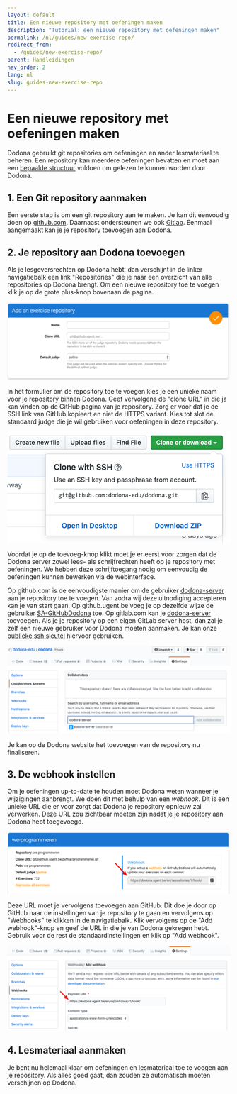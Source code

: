 ```yaml
---
layout: default
title: Een nieuwe repository met oefeningen maken
description: "Tutorial: een nieuwe repository met oefeningen maken"
permalink: /nl/guides/new-exercise-repo/
redirect_from:
  - /guides/new-exercise-repo/
parent: Handleidingen
nav_order: 2
lang: nl
slug: guides-new-exercise-repo
---
```


# Een nieuwe repository met oefeningen maken

Dodona gebruikt git repositories om oefeningen en ander lesmateriaal te beheren. Een repository kan meerdere oefeningen bevatten en moet aan een [bepaalde structuur](/references/exercise-directory-structure) voldoen om gelezen te kunnen worden door Dodona.

## 1. Een Git repository aanmaken

Een eerste stap is om een git repository aan te maken. Je kan dit eenvoudig doen op [github.com](https://github.com). Daarnaast ondersteunen we ook [Gitlab](https://gitlab.com). Eenmaal aangemaakt kan je je repository toevoegen aan Dodona.

## 2. Je repository aan Dodona toevoegen

Als je lesgeversrechten op Dodona hebt, dan verschijnt in de linker navigatiebalk een link "Repositories" die je naar een overzicht van alle repositories op Dodona brengt. Om een nieuwe repository toe te voegen klik je op de grote plus-knop bovenaan de pagina.

![repository toevoegen](add-repository.png)

In het formulier om de repository toe te voegen kies je een unieke naam voor je repository binnen Dodona. Geef vervolgens de "clone URL" in die ja kan vinden op de GitHub pagina van je repository. Zorg er voor dat je de SSH link van GitHub kopieert en niet de HTTPS variant. Kies tot slot de standaard judge die je wil gebruiken voor oefeningen in deze repository.

![github clone url](github-clone-url.png)

Voordat je op de toevoeg-knop klikt moet je er eerst voor zorgen dat de Dodona server zowel lees- als schrijfrechten heeft op je repository met oefeningen. We hebben deze schrijftoegang nodig om eenvoudig de oefeningen kunnen bewerken via de webinterface.

Op github.com is de eenvoudigste manier om de gebruiker [dodona-server](https://github.com/dodona-server) aan je repository toe te voegen. Van zodra wij deze uitnodiging accepteren kan je van start gaan. Op github.ugent.be voeg je op dezelfde wijze de gebruiker [SA-GitHubDodona](https://github.ugent.be/SA-GitHubDodona) toe. Op gitlab.com kan je [dodona-server](https://gitlab.com/dodona-server) toevoegen. Als je je repository op een eigen GitLab server host, dan zal je zelf een nieuwe gebruiker voor Dodona moeten aanmaken. Je kan onze [publieke ssh sleutel](/dodona.pub) hiervoor gebruiken.

![github gebruiker toevoegen](github-add-collab.png)

Je kan op de Dodona website het toevoegen van de repository nu finaliseren.

## 3. De webhook instellen

Om je oefeningen up-to-date te houden moet Dodona weten wanneer je wijzigingen aanbrengt. We doen dit met behulp van een _webhook_. Dit is een unieke URL die er voor zorgt dat Dodona je repository opnieuw zal verwerken. Deze URL zou zichtbaar moeten zijn nadat je je repository aan Dodona hebt toegevoegd.

![webhook url](webhook-url.png)

Deze URL moet je vervolgens toevoegen aan GitHub. Dit doe je door op GitHub naar de instellingen van je repository te gaan en vervolgens op "Webhooks" te klikken in de navigatiebalk. Klik vervolgens op de "Add webhook"-knop en geef de URL in die je van Dodona gekregen hebt. Gebruik voor de rest de standaardinstellingen en klik op "Add webhook".

![github webhook](github-webhook.png)

## 4. Lesmateriaal aanmaken

Je bent nu helemaal klaar om oefeningen en lesmateriaal toe te voegen aan je repository. Als alles goed gaat, dan zouden ze automatisch moeten verschijnen op Dodona.
